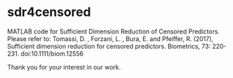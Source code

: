 # sdr4censored
MATLAB code for Sufficient Dimension Reduction of Censored Predictors. Please refer to:
Tomassi, D. , Forzani, L. , Bura, E. and Pfeiffer, R. (2017), Sufficient dimension reduction for censored predictors. Biometrics, 73: 220-231. doi:10.1111/biom.12556

Thank you for your interest in our work.

